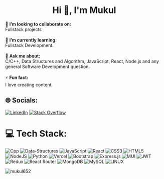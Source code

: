 <h1 align="center">Hi 👋, I'm Mukul</h1>

👯 **I’m looking to collaborate on:**  <br>Fullstack projects<br><br>🌱 **I’m currently learning:**  <br>Fullstack Development.<br><br>💬 **Ask me about:**  <br> C/C++, Data Structures and Algorithm, JavaScript, React, Node.js and any general Software Development question.<br><br>⚡ **Fun fact:**  <br>I love creating content.


## 🌐 Socials:
 [![LinkedIn](https://img.shields.io/badge/LinkedIn-%230077B5.svg?logo=linkedin&logoColor=white)](https://linkedin.com/in/mukul652) [![Stack Overflow](https://img.shields.io/badge/-Leetcode-FE7A16?logo=Leetcode&logoColor=white)](https://leetcode.com/Mukul652/) 

# 💻 Tech Stack:
![Cpp](https://img.shields.io/badge/C/Cpp-%23FF9900?style=for-the-badge&logo=Cpp&logoColor=white) ![Data-Structures](https://img.shields.io/badge/dsa-%23316192.svg?style=for-the-badge&logo=data-structures&logoColor=white) ![JavaScript](https://img.shields.io/badge/javascript-%23323330.svg?style=for-the-badge&logo=javascript&logoColor=%23F7DF1E) ![React](https://img.shields.io/badge/react-%2320232a.svg?style=for-the-badge&logo=react&logoColor=%2361DAFB)  ![CSS3](https://img.shields.io/badge/css3-%231572B6.svg?style=for-the-badge&logo=css3&logoColor=white) ![HTML5](https://img.shields.io/badge/html5-%23E34F26.svg?style=for-the-badge&logo=html5&logoColor=white) ![NodeJS](https://img.shields.io/badge/node.js-6DA55F?style=for-the-badge&logo=node.js&logoColor=white) ![Python](https://img.shields.io/badge/python-3670A0?style=for-the-badge&logo=python&logoColor=ffdd54) ![Vercel](https://img.shields.io/badge/vercel-%23000000.svg?style=for-the-badge&logo=vercel&logoColor=white) ![Bootstrap](https://img.shields.io/badge/bootstrap-%23563D7C.svg?style=for-the-badge&logo=bootstrap&logoColor=white)  ![Express.js](https://img.shields.io/badge/express.js-%23404d59.svg?style=for-the-badge&logo=express&logoColor=%2361DAFB)  ![MUI](https://img.shields.io/badge/MUI-%230081CB.svg?style=for-the-badge&logo=material-ui&logoColor=white) ![JWT](https://img.shields.io/badge/JWT-black?style=for-the-badge&logo=JSON%20web%20tokens) ![Redux](https://img.shields.io/badge/redux-%23593d88.svg?style=for-the-badge&logo=redux&logoColor=white)  ![React Router](https://img.shields.io/badge/React_Router-CA4245?style=for-the-badge&logo=react-router&logoColor=white) ![MongoDB](https://img.shields.io/badge/MongoDB-%234ea94b.svg?style=for-the-badge&logo=mongodb&logoColor=white) ![MySQL](https://img.shields.io/badge/mysql-%2300f.svg?style=for-the-badge&logo=mysql&logoColor=white)  ![LINUX](https://img.shields.io/badge/Linux-FCC624?style=for-the-badge&logo=linux&logoColor=black) 


<p><img align="center" src="https://github-readme-stats.vercel.app/api/top-langs?username=mukul652&show_icons=true&locale=en&layout=compact" alt="mukul652" /></p>

